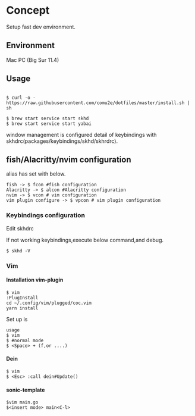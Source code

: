 # Concept
Setup fast dev environment.

## Environment
Mac PC (Big Sur 11.4)

## Usage
```

$ curl -o - https://raw.githubusercontent.com/comu2e/dotfiles/master/install.sh | sh
```

```
$ brew start service start skhd
$ brew start service start yabai
```

window management is configured detail of keybindings with skhdrc(packages/keybindings/skhd/skhrdrc).


## fish/Alacritty/nvim  configuration

alias has set with below.

```
fish -> $ fcon #fish configuration
Alacritty -> $ alcon #Alacritty configuration
nvim -> $ vcon # vim configuration
vim plugin configure -> $ vpcon # vim plugin configuration

```

### Keybindings configuration
Edit skhdrc

If not working keybindings,execute below command,and debug.
```
$ skhd -V
```

### Vim

#### Installation vim-plugin
```
$ vim
:PlugInstall
cd ~/.config/vim/plugged/coc.vim
yarn install
```

Set up <Leader> is <Space>
```
usage 
$ vim
$ #normal mode
$ <Space> + (f,or ....)
```

#### Dein

```
$ vim
$ <Esc> :call dein#Update()
```

#### sonic-template
```
$vim main.go
$<insert mode> main<C-l> 
```
